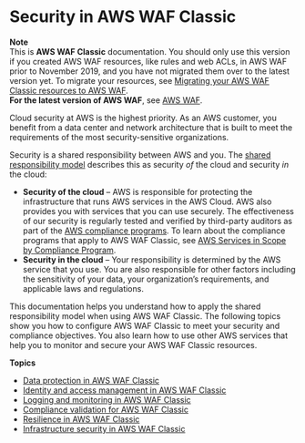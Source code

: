 # Security in AWS WAF Classic<a name="classic-security"></a>

**Note**  
This is **AWS WAF Classic** documentation\. You should only use this version if you created AWS WAF resources, like rules and web ACLs, in AWS WAF prior to November 2019, and you have not migrated them over to the latest version yet\. To migrate your resources, see [Migrating your AWS WAF Classic resources to AWS WAF](waf-migrating-from-classic.md)\.  
**For the latest version of AWS WAF**, see [AWS WAF](waf-chapter.md)\. 

Cloud security at AWS is the highest priority\. As an AWS customer, you benefit from a data center and network architecture that is built to meet the requirements of the most security\-sensitive organizations\.

Security is a shared responsibility between AWS and you\. The [shared responsibility model](https://aws.amazon.com/compliance/shared-responsibility-model/) describes this as security *of* the cloud and security *in* the cloud:
+ **Security of the cloud** – AWS is responsible for protecting the infrastructure that runs AWS services in the AWS Cloud\. AWS also provides you with services that you can use securely\. The effectiveness of our security is regularly tested and verified by third\-party auditors as part of the [AWS compliance programs](https://aws.amazon.com/compliance/programs/)\. To learn about the compliance programs that apply to AWS WAF Classic, see [AWS Services in Scope by Compliance Program](https://aws.amazon.com/compliance/services-in-scope/)\.
+ **Security in the cloud** – Your responsibility is determined by the AWS service that you use\. You are also responsible for other factors including the sensitivity of your data, your organization’s requirements, and applicable laws and regulations\. 

This documentation helps you understand how to apply the shared responsibility model when using AWS WAF Classic\. The following topics show you how to configure AWS WAF Classic to meet your security and compliance objectives\. You also learn how to use other AWS services that help you to monitor and secure your AWS WAF Classic resources\. 

**Topics**
+ [Data protection in AWS WAF Classic](classic-data-protection.md)
+ [Identity and access management in AWS WAF Classic](classic-waf-auth-and-access-control.md)
+ [Logging and monitoring in AWS WAF Classic](classic-waf-incident-response.md)
+ [Compliance validation for AWS WAF Classic](classic-waf-compliance.md)
+ [Resilience in AWS WAF Classic](classic-disaster-recovery-resiliency.md)
+ [Infrastructure security in AWS WAF Classic](classic-infrastructure-security.md)